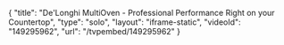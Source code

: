 {
    "title": "De'Longhi MultiOven - Professional Performance Right on your Countertop",
    "type": "solo",
    "layout": "iframe-static",
    "videoId": "149295962",
    "url": "\/tvpembed\/149295962"
}